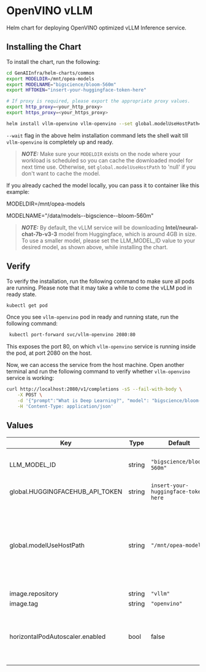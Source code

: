 # OpenVINO vLLM

Helm chart for deploying OpenVINO optimized vLLM Inference service.

## Installing the Chart

To install the chart, run the following:

```bash
cd GenAIInfra/helm-charts/common
export MODELDIR=/mnt/opea-models
export MODELNAME="bigscience/bloom-560m"
export HFTOKEN="insert-your-huggingface-token-here"

# If proxy is required, please export the appropriate proxy values.
export http_proxy=<your_http_proxy>
export https_proxy=<your_https_proxy>

helm install vllm-openvino vllm-openvino --set global.modelUseHostPath=${MODELDIR} --set LLM_MODEL_ID=${MODELNAME} --set global.HUGGINGFACEHUB_API_TOKEN=${HFTOKEN} --set global.http_proxy=${http_proxy} --set global.https_proxy=${https_proxy} --wait
```

`--wait` flag in the above helm installation command lets the shell wait till `vllm-openvino` is completely up and ready.

> **_NOTE:_** Make sure your `MODELDIR` exists on the node where your workload is scheduled so you can cache the downloaded model for next time use. Otherwise, set `global.modelUseHostPath` to 'null' if you don't want to cache the model.

If you already cached the model locally, you can pass it to container like this example:

MODELDIR=/mnt/opea-models

MODELNAME="/data/models--bigscience--bloom-560m"

> **_NOTE:_** By default, the vLLM service will be downloading **Intel/neural-chat-7b-v3-3** model from Huggingface, which is around 4GB in size. To use a smaller model, please set the LLM_MODEL_ID value to your desired model, as shown above, while installing the chart.

## Verify

To verify the installation, run the following command to make sure all pods are running. Please note that it may take a while to come the vLLM pod in ready state.

```bash
kubectl get pod
```

Once you see `vllm-openvino` pod in ready and running state, run the following command:

```bash
 kubectl port-forward svc/vllm-openvino 2080:80
```

This exposes the port 80, on which `vllm-openvino` service is running inside the pod, at port 2080 on the host.

Now, we can access the service from the host machine. Open another terminal and run the following command to verify whether `vllm-openvino` service is working:

```bash
curl http://localhost:2080/v1/completions -sS --fail-with-body \
    -X POST \
    -d '{"prompt":"What is Deep Learning?", "model": "bigscience/bloom-560m", "max_tokens":17, "temperature": 0.5}' \
    -H 'Content-Type: application/json'
```

## Values

| Key                             | Type   | Default                              | Description                                                                                                                                                                                                                |
| ------------------------------- | ------ | ------------------------------------ | -------------------------------------------------------------------------------------------------------------------------------------------------------------------------------------------------------------------------- |
| LLM_MODEL_ID                    | string | `"bigscience/bloom-560m"`            | Models id from https://huggingface.co/, or predownloaded model directory                                                                                                                                                   |
| global.HUGGINGFACEHUB_API_TOKEN | string | `insert-your-huggingface-token-here` | Hugging Face API token                                                                                                                                                                                                     |
| global.modelUseHostPath         | string | `"/mnt/opea-models"`                 | Cached models directory, vLLM will not download if the model is cached here. The host path "modelUseHostPath" will be mounted to container as /data directory. Setting this to null/empty will force it to download model. |
| image.repository                | string | `"vllm"`                             |                                                                                                                                                                                                                            |
| image.tag                       | string | `"openvino"`                         |                                                                                                                                                                                                                            |
| horizontalPodAutoscaler.enabled | bool   | false                                | Enable HPA autoscaling for the service deployment based on metrics it provides. See HPA section in ../../README.md before enabling!                                                                                        |
